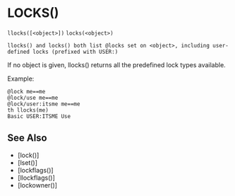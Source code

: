 # LOCKS()
`llocks([<object>])`
`locks(<object>)`

`llocks() and locks() both list @locks set on <object>, including user-defined locks (prefixed with USER:)`

  If no object is given, llocks() returns all the predefined lock types available.

  Example:
```
@lock me==me
@lock/use me==me
@lock/user:itsme me==me
th llocks(me)
Basic USER:ITSME Use
```


## See Also
- [lock()]
- [lset()]
- [lockflags()]
- [llockflags()]
- [lockowner()]

